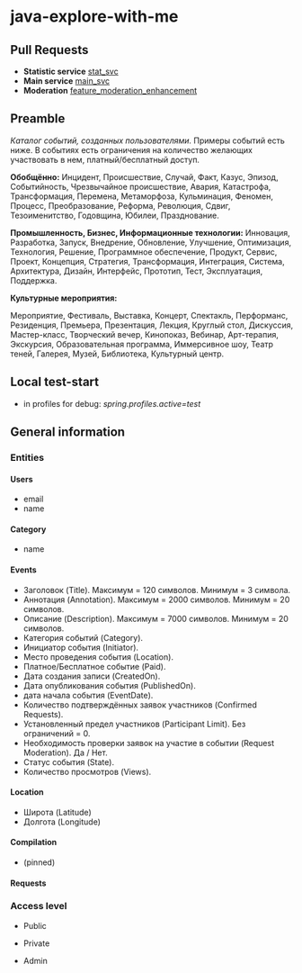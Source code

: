 # java-explore-with-me
## Pull Requests

- **Statistic service**
  [stat_svc](https://github.com/ilya-noize/java-explore-with-me/pull/1)
- **Main service**
  [main_svc](https://github.com/ilya-noize/java-explore-with-me/pull/2)
- **Moderation**
  [feature_moderation_enhancement](https://github.com/ilya-noize/java-explore-with-me/pull/4)

## Preamble
*Каталог событий, созданных пользователями.* Примеры событий есть ниже.
В событиях есть ограничения на количество желающих участвовать в нем,
платный/бесплатный доступ.

**Обобщённо:** Инцидент, Происшествие, Случай, Факт, Казус, Эпизод,
Событийность, Чрезвычайное происшествие, Авария, Катастрофа,
Трансформация, Перемена, Метаморфоза, Кульминация, Феномен, Процесс,
Преобразование, Реформа, Революция, Сдвиг, Тезоименитство, Годовщина,
Юбилеи, Празднование.

**Промышленность, Бизнес, Информационные технологии:** Инновация,
Разработка, Запуск, Внедрение, Обновление, Улучшение, Оптимизация,
Технология, Решение, Программное обеспечение, Продукт, Сервис, Проект,
Концепция, Стратегия, Трансформация, Интеграция, Система, Архитектура,
Дизайн, Интерфейс, Прототип, Тест, Эксплуатация, Поддержка.

**Культурные мероприятия:**

Мероприятие, Фестиваль, Выставка, Концерт, Спектакль, Перформанс,
Резиденция, Премьера, Презентация, Лекция, Круглый стол, Дискуссия,
Мастер-класс, Творческий вечер, Кинопоказ, Вебинар, Арт-терапия,
Экскурсия, Образовательная программа, Иммерсивное шоу, Театр теней,
Галерея, Музей, Библиотека, Культурный центр.

## Local test-start
- in profiles for debug: *spring.profiles.active=test*

## General information

### Entities

#### Users
- email
- name

#### Category
- name

#### Events
- Заголовок (Title). Максимум = 120 символов. Минимум = 3 символа.
- Аннотация (Annotation). Максимум = 2000 символов. Минимум = 20
  символов.
- Описание (Description). Максимум = 7000 символов. Минимум = 20
  символов.
- Категория событий (Category).
- Инициатор события (Initiator).
- Место проведения события (Location).
- Платное/Бесплатное событие (Paid).
- Дата создания записи (CreatedOn).
- Дата опубликования события (PublishedOn).
- дата начала события (EventDate).
- Количество подтверждённых заявок участников (Confirmed Requests).
- Установленный предел участников (Participant Limit). Без ограничений =
  0. 
- Необходимость проверки заявок на участие в событии (Request
  Moderation). Да / Нет.
- Статус события (State).
- Количество просмотров (Views).

#### Location

- Широта (Latitude)
- Долгота (Longitude)

#### Compilation

- (pinned)

#### Requests


### Access level

- Public

- Private

- Admin
